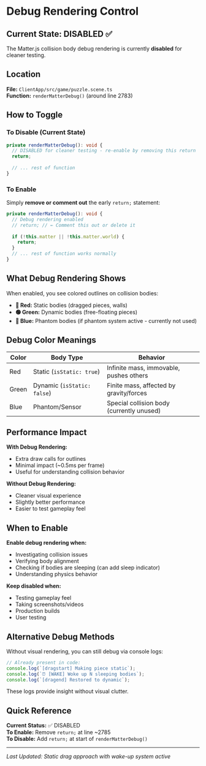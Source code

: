 # Debug Rendering Control

## Current State: DISABLED ✅

The Matter.js collision body debug rendering is currently **disabled** for cleaner testing.

## Location

**File:** `ClientApp/src/game/puzzle.scene.ts`  
**Function:** `renderMatterDebug()` (around line 2783)

## How to Toggle

### To Disable (Current State)
```typescript
private renderMatterDebug(): void {
  // DISABLED for cleaner testing - re-enable by removing this return
  return;
  
  // ... rest of function
}
```

### To Enable
Simply **remove or comment out** the early `return;` statement:

```typescript
private renderMatterDebug(): void {
  // Debug rendering enabled
  // return; // ← Comment this out or delete it
  
  if (!this.matter || !this.matter.world) {
    return;
  }
  // ... rest of function works normally
}
```

## What Debug Rendering Shows

When enabled, you see colored outlines on collision bodies:

- **🔴 Red:** Static bodies (dragged pieces, walls)
- **🟢 Green:** Dynamic bodies (free-floating pieces)
- **🔵 Blue:** Phantom bodies (if phantom system active - currently not used)

## Debug Color Meanings

| Color | Body Type | Behavior |
|-------|-----------|----------|
| Red | Static (`isStatic: true`) | Infinite mass, immovable, pushes others |
| Green | Dynamic (`isStatic: false`) | Finite mass, affected by gravity/forces |
| Blue | Phantom/Sensor | Special collision body (currently unused) |

## Performance Impact

**With Debug Rendering:**
- Extra draw calls for outlines
- Minimal impact (~0.5ms per frame)
- Useful for understanding collision behavior

**Without Debug Rendering:**
- Cleaner visual experience
- Slightly better performance
- Easier to test gameplay feel

## When to Enable

**Enable debug rendering when:**
- Investigating collision issues
- Verifying body alignment
- Checking if bodies are sleeping (can add sleep indicator)
- Understanding physics behavior

**Keep disabled when:**
- Testing gameplay feel
- Taking screenshots/videos
- Production builds
- User testing

## Alternative Debug Methods

Without visual rendering, you can still debug via console logs:

```typescript
// Already present in code:
console.log(`[dragstart] Making piece static`);
console.log(`⏰ [WAKE] Woke up N sleeping bodies`);
console.log(`[dragend] Restored to dynamic`);
```

These logs provide insight without visual clutter.

## Quick Reference

**Current Status:** ✅ DISABLED  
**To Enable:** Remove `return;` at line ~2785  
**To Disable:** Add `return;` at start of `renderMatterDebug()`

---

*Last Updated: Static drag approach with wake-up system active*
